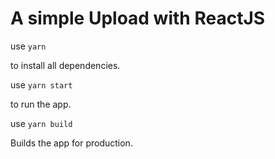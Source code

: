 # A simple Upload with ReactJS

use `yarn`

to install all dependencies.

use `yarn start`

to run the app.

use `yarn build`

Builds the app for production.